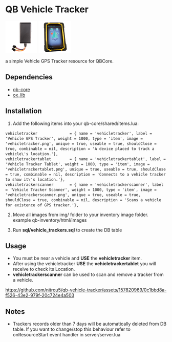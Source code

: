 # QB Vehicle Tracker
![QB Vehicle Tracker#1](https://github.com/nitrou5/qb-vehicle-tracker/blob/main/img/vehicletracker.png?raw=true)
![QB Vehicle Tracker#2](https://github.com/nitrou5/qb-vehicle-tracker/blob/main/img/vehicletrackertablet.png?raw=true)

a simple Vehicle GPS Tracker resource for QBCore.

## Dependencies
- [qb-core](https://github.com/qbcore-framework/qb-core)
- [ox_lib](https://github.com/overextended/ox_lib)

## Installation
1) Add the following items into your qb-core/shared/items.lua:
```
vehicletracker              = { name = 'vehicletracker', label = 'Vehicle GPS Tracker', weight = 1000, type = 'item', image = 'vehicletracker.png', unique = true, useable = true, shouldClose = true, combinable = nil, description = 'A device placed to track a vehicle\'s location.'},
vehicletrackertablet        = { name = 'vehicletrackertablet', label = 'Vehicle Tracker Tablet', weight = 1000, type = 'item', image = 'vehicletrackertablet.png', unique = true, useable = true, shouldClose = true, combinable = nil, description = 'Connects to a vehicle tracker to show it\'s location.'},
vehicletrackerscanner       = { name = 'vehicletrackerscanner', label = 'Vehicle Tracker Scanner', weight = 1000, type = 'item', image = 'vehicletrackerscanner.png', unique = true, useable = true, shouldClose = true, combinable = nil, description = 'Scans a vehicle for existence of GPS tracker.'},
```

2) Move all images from img/ folder to your inventory image folder. example qb-inventory/html/images

3) Run **sql/vehicle_trackers.sql** to create the DB table

## Usage
- You must be near a vehicle and **USE** the **vehicletracker** item.
- After using the vehicletracker **USE** the **vehicletrackertablet** you will receive to check its Location.
- **vehicletrackerscanner** can be used to scan and remove a tracker from a vehicle.
  
https://github.com/nitrou5/qb-vehicle-tracker/assets/157820969/0c1bbd8a-f526-43e2-979f-20c724e4a503

## Notes
- Trackers records older than 7 days will be automatically deleted from DB table. If you want to change/stop this behaviour refer to onResourceStart event handler in server/server.lua
